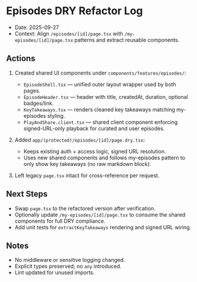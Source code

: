 # Episodes DRY Refactor Log

- Date: 2025-09-27
- Context: Align `/episodes/[id]/page.tsx` with `/my-episodes/[id]/page.tsx` patterns and extract reusable components.

## Actions

1. Created shared UI components under `components/features/episodes/`:
   - `EpisodeShell.tsx` — unified outer layout wrapper used by both pages.
   - `EpisodeHeader.tsx` — header with title, createdAt, duration, optional badges/link.
   - `KeyTakeaways.tsx` — renders cleaned key takeaways matching my-episodes styling.
   - `PlayAndShare.client.tsx` — shared client component enforcing signed-URL-only playback for curated and user episodes.

2. Added `app/(protected)/episodes/[id]/page.dry.tsx`:
   - Keeps existing auth + access logic, signed URL resolution.
   - Uses new shared components and follows my-episodes pattern to only show key takeaways (no raw markdown block).

3. Left legacy `page.tsx` intact for cross-reference per request.

## Next Steps

- Swap `page.tsx` to the refactored version after verification.
- Optionally update `/my-episodes/[id]/page.tsx` to consume the shared components for full DRY compliance.
- Add unit tests for `extractKeyTakeaways` rendering and signed URL wiring.

## Notes

- No middleware or sensitive logging changed.
- Explicit types preserved; no `any` introduced.
- Lint updated for unused imports.
